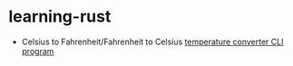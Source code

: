 # learning-rust

* Celsius to Fahrenheit/Fahrenheit to Celsius [temperature converter CLI program](https://github.com/memoryfile/learning-rust/tree/main/temperature-converter)
